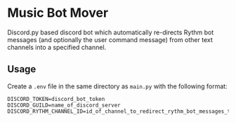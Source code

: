 # Music Bot Mover

Discord.py based discord bot which automatically re-directs Rythm bot messages (and optionally the user command message) from other text channels into a specified channel.

## Usage

Create a `.env` file in the same directory as `main.py` with the following format:

```config
DISCORD_TOKEN=discord_bot_token
DISCORD_GUILD=name_of_discord_server
DISCORD_RYTHM_CHANNEL_ID=id_of_channel_to_redirect_rythm_bot_messages_to
```
